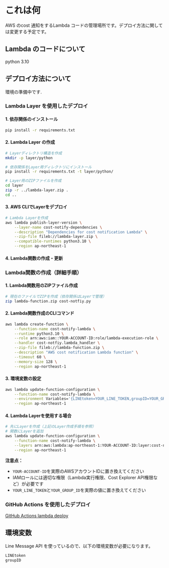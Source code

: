 # これは何

AWS のcost 通知をするLambda コードの管理場所です。デプロイ方法に関しては変更する予定です。

## Lambda のコードについて
python 3.10

## デプロイ方法について
環境の準備中です.

### Lambda Layer を使用したデプロイ

#### 1. 依存関係のインストール
```bash
pip install -r requirements.txt
```

#### 2. Lambda Layer の作成
```bash
# Layerディレクトリ構造を作成
mkdir -p layer/python

# 依存関係をLayer用ディレクトリにインストール
pip install -r requirements.txt -t layer/python/

# Layer用のZIPファイルを作成
cd layer
zip -r ../lambda-layer.zip .
cd ..
```

#### 3. AWS CLIでLayerをデプロイ
```bash
# Lambda Layerを作成
aws lambda publish-layer-version \
    --layer-name cost-notify-dependencies \
    --description "Dependencies for cost notification Lambda" \
    --zip-file fileb://lambda-layer.zip \
    --compatible-runtimes python3.10 \
    --region ap-northeast-1
```

#### 4. Lambda関数の作成・更新

### Lambda関数の作成（詳細手順）

#### 1. Lambda関数用のZIPファイル作成
```bash
# 現在のファイルでZIPを作成（依存関係はLayerで管理）
zip lambda-function.zip cost-notfiy.py
```

#### 2. Lambda関数作成のCLIコマンド
```bash
aws lambda create-function \
    --function-name cost-notify-lambda \
    --runtime python3.10 \
    --role arn:aws:iam::YOUR-ACCOUNT-ID:role/lambda-execution-role \
    --handler cost-notfiy.lambda_handler \
    --zip-file fileb://lambda-function.zip \
    --description "AWS cost notification Lambda function" \
    --timeout 60 \
    --memory-size 128 \
    --region ap-northeast-1
```

#### 3. 環境変数の設定
```bash
aws lambda update-function-configuration \
    --function-name cost-notify-lambda \
    --environment Variables='{LINEtoken=YOUR_LINE_TOKEN,groupID=YOUR_GROUP_ID}' \
    --region ap-northeast-1
```

#### 4. Lambda Layerを使用する場合
```bash
# 先にLayerを作成（上記のLayer作成手順を参照）
# 関数にLayerを追加
aws lambda update-function-configuration \
    --function-name cost-notify-lambda \
    --layers arn:aws:lambda:ap-northeast-1:YOUR-ACCOUNT-ID:layer:cost-notify-dependencies:1 \
    --region ap-northeast-1
```

**注意点：**
- `YOUR-ACCOUNT-ID`を実際のAWSアカウントIDに置き換えてください
- IAMロールには適切な権限（Lambda実行権限、Cost Explorer API権限など）が必要です
- `YOUR_LINE_TOKEN`と`YOUR_GROUP_ID`を実際の値に置き換えてください


### GitHub Actions を使用したデプロイ


[GitHub Actions lambda deploy](https://github.com/aws-actions/aws-lambda-deploy?tab=readme-ov-file#usage)

## 環境変数
Line Message API を使っているので、以下の環境変数が必要になります。

```bash
LINEtoken
groupID
```

